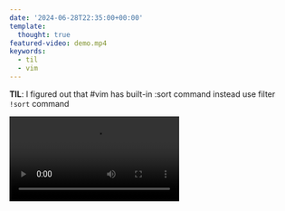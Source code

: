 ```yaml
---
date: '2024-06-28T22:35:00+00:00'
template:
  thought: true
featured-video: demo.mp4
keywords:
  - til
  - vim
---
```


**TIL**: I figured out that #vim has built-in :sort command instead use filter `!sort` command

![](demo.mp4)
